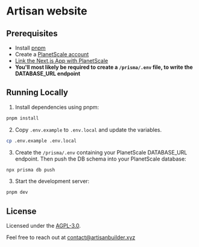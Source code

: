 # Artisan website

## Prerequisites

- Install [pnpm](https://pnpm.io/installation)
- Create a [PlanetScale account](https://planetscale.com/)
- [Link the Next.js App with PlanetScale](https://planetscale.com/docs/tutorials/connect-nextjs-app)
- **You'll most likely be required to create a ```/prisma/.env``` file, to write the DATABASE_URL endpoint**

## Running Locally

1. Install dependencies using pnpm:

```sh
pnpm install
```

2. Copy `.env.example` to `.env.local` and update the variables.

```sh
cp .env.example .env.local
```

3. Create the ```/prisma/.env``` containing your PlanetScale DATABASE_URL endpoint.
Then push the DB schema into your PlanetScale database:
```sh
npx prisma db push
``` 

3. Start the development server:

```sh
pnpm dev
```

## License

Licensed under the [AGPL-3.0](https://github.com/artisan-blockchain/artisan-website/LICENSE.md).

Feel free to reach out at [contact@artisanbuilder.xyz](contact@artisanbuilder.xyz)
